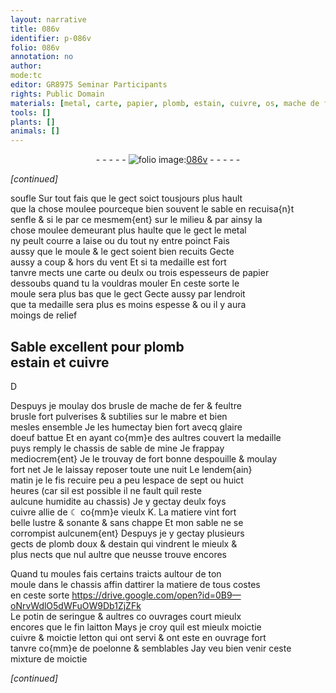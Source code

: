 ```yaml
---
layout: narrative
title: 086v
identifier: p-086v
folio: 086v
annotation: no
author:
mode:tc
editor: GR8975 Seminar Participants
rights: Public Domain
materials: [metal, carte, papier, plomb, estain, cuivre, os, mache de fer, feultre, mabre, glaire doeuf, ☾, K, plomb doux, potin, laitton, letton]
tools: []
plants: []
animals: []
---
```


<div class="folio" align="center">- - - - - <a href="http://gallica.bnf.fr/ark:/12148/btv1b10500001g/f178.image" target="_blank"><img src="https://cu-mkp.github.io/2017-workshop-edition/assets/photo-icon.png" alt="folio image: " style="display:inline-block; margin-bottom:-3px;"/>086v</a> - - - - - </div>  
 
*[continued]*
  
soufle Sur tout fais que le gect soict tousjours plus hault<br/> que la chose moulee pourceque bien souvent le sable en recuisa{n}t<br/> senfle & si le par ce mesmem{ent} sur le milieu & par ainsy la<br/> chose moulee demeurant plus haulte que le gect le <span class="m">metal</span><br/> ny peult courre a laise ou du tout ny entre poinct Fais<br/> aussy que le moule & le gect soient bien recuits Gecte<br/> aussy a coup & hors du vent Et si ta medaille est fort<br/> tanvre mects une <span class="m">carte</span> ou deulx ou trois espesseurs de <span class="m">papier</span><br/> dessoubs quand tu la vouldras mouler En ceste sorte le<br/> moule sera plus bas que le gect Gecte aussy par lendroit<br/> que ta medaille sera plus es moins espesse & ou il y aura<br/> moings de relief
 
 
  

## Sable excellent pour <span class="m">plomb</span><br/> <span class="m">estain</span> et <span class="m">cuivre</span>

 
D
 
Despuys je moulay d<span class="m">os</span> brusle de <span class="m">mache de fer</span> & <span class="m">feultre</span><br/> brusle fort pulverises & subtilies sur le <span class="m">mabre</span> et bien<br/> mesles ensemble Je les humectay bien fort avecq <span class="m">glaire<br/> doeuf</span> battue Et en ayant co{mm}e des aultres couvert la medaille<br/> puys remply le chassis de sable de mine Je frappay<br/> mediocrem{ent} Je le trouvay de fort bonne despouille & moulay<br/> fort net Je le laissay reposer toute une nuit Le lendem{ain}<br/> matin je le fis recuire peu a peu lespace de sept ou huict<br/> heures (car sil est possible il ne fault quil reste<br/> aulcune humidite au chassis) Je y gectay deulx foys<br/> <span class="m">cuivre</span> allie de <span class="m">☾</span> co{mm}e vieulx <span class="m">K</span>. La matiere vint fort<br/> belle lustre & sonante & sans chappe Et mon sable ne se<br/> corrompist aulcunem{ent} Despuys je y gectay plusieurs<br/> gects de <span class="m">plomb doux</span> & d<span class="m">estain</span> qui vindrent le mieulx &<br/> plus nects que nul aultre que neusse trouve encores
 
Quand tu moules fais certains traicts aultour de ton<br/> moule dans le chassis affin dattirer la matiere de tous costes<br/> en ceste sorte
   https://drive.google.com/open?id=0B9—oNrvWdlO5dWFuOW9Db1ZjZFk  
Le <span class="m">potin</span> de seringue & aultres co ouvrages court mieulx<br/> encores que le fin <span class="m">laitton</span> Mays je croy quil est mieulx moictie<br/> <span class="m">cuivre</span> & moictie <span class="m">letton</span> qui ont servi & ont este en ouvrage fort<br/> tanvre co{mm}e de poelonne & semblables Jay veu bien venir ceste<br/> mixture de moictie
 
*[continued]*
 
